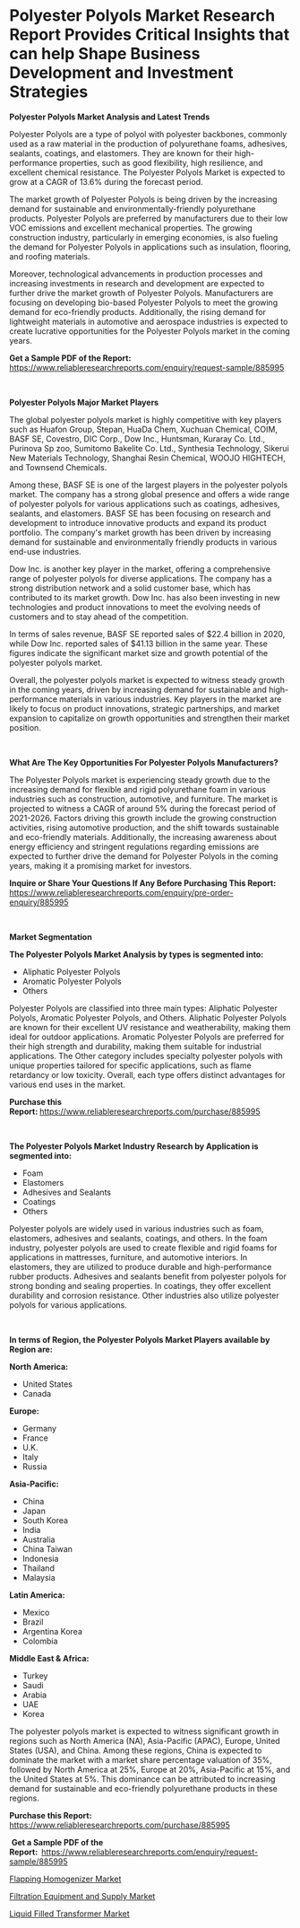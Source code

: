 <p><h1>Polyester Polyols Market Research Report Provides Critical Insights that can help Shape Business Development and Investment Strategies</h1></p><p><strong>Polyester Polyols Market Analysis and Latest Trends</strong></p>
<p><p>Polyester Polyols are a type of polyol with polyester backbones, commonly used as a raw material in the production of polyurethane foams, adhesives, sealants, coatings, and elastomers. They are known for their high-performance properties, such as good flexibility, high resilience, and excellent chemical resistance. The Polyester Polyols Market is expected to grow at a CAGR of 13.6% during the forecast period.</p><p>The market growth of Polyester Polyols is being driven by the increasing demand for sustainable and environmentally-friendly polyurethane products. Polyester Polyols are preferred by manufacturers due to their low VOC emissions and excellent mechanical properties. The growing construction industry, particularly in emerging economies, is also fueling the demand for Polyester Polyols in applications such as insulation, flooring, and roofing materials.</p><p>Moreover, technological advancements in production processes and increasing investments in research and development are expected to further drive the market growth of Polyester Polyols. Manufacturers are focusing on developing bio-based Polyester Polyols to meet the growing demand for eco-friendly products. Additionally, the rising demand for lightweight materials in automotive and aerospace industries is expected to create lucrative opportunities for the Polyester Polyols market in the coming years.</p></p>
<p><strong>Get a Sample PDF of the Report:&nbsp;</strong> <a href="https://www.reliableresearchreports.com/enquiry/request-sample/885995">https://www.reliableresearchreports.com/enquiry/request-sample/885995</a></p>
<p>&nbsp;</p>
<p><strong>Polyester Polyols Major Market Players</strong></p>
<p><p>The global polyester polyols market is highly competitive with key players such as Huafon Group, Stepan, HuaDa Chem, Xuchuan Chemical, COIM, BASF SE, Covestro, DIC Corp., Dow Inc., Huntsman, Kuraray Co. Ltd., Purinova Sp zoo, Sumitomo Bakelite Co. Ltd., Synthesia Technology, Sikerui New Materials Technology, Shanghai Resin Chemical, WOOJO HIGHTECH, and Townsend Chemicals.</p><p>Among these, BASF SE is one of the largest players in the polyester polyols market. The company has a strong global presence and offers a wide range of polyester polyols for various applications such as coatings, adhesives, sealants, and elastomers. BASF SE has been focusing on research and development to introduce innovative products and expand its product portfolio. The company's market growth has been driven by increasing demand for sustainable and environmentally friendly products in various end-use industries.</p><p>Dow Inc. is another key player in the market, offering a comprehensive range of polyester polyols for diverse applications. The company has a strong distribution network and a solid customer base, which has contributed to its market growth. Dow Inc. has also been investing in new technologies and product innovations to meet the evolving needs of customers and to stay ahead of the competition.</p><p>In terms of sales revenue, BASF SE reported sales of $22.4 billion in 2020, while Dow Inc. reported sales of $41.13 billion in the same year. These figures indicate the significant market size and growth potential of the polyester polyols market.</p><p>Overall, the polyester polyols market is expected to witness steady growth in the coming years, driven by increasing demand for sustainable and high-performance materials in various industries. Key players in the market are likely to focus on product innovations, strategic partnerships, and market expansion to capitalize on growth opportunities and strengthen their market position.</p></p>
<p>&nbsp;</p>
<p><strong>What Are The Key Opportunities For Polyester Polyols Manufacturers?</strong></p>
<p><p>The Polyester Polyols market is experiencing steady growth due to the increasing demand for flexible and rigid polyurethane foam in various industries such as construction, automotive, and furniture. The market is projected to witness a CAGR of around 5% during the forecast period of 2021-2026. Factors driving this growth include the growing construction activities, rising automotive production, and the shift towards sustainable and eco-friendly materials. Additionally, the increasing awareness about energy efficiency and stringent regulations regarding emissions are expected to further drive the demand for Polyester Polyols in the coming years, making it a promising market for investors.</p></p>
<p><strong>Inquire or Share Your Questions If Any Before Purchasing This Report:</strong> <a href="https://www.reliableresearchreports.com/enquiry/pre-order-enquiry/885995">https://www.reliableresearchreports.com/enquiry/pre-order-enquiry/885995</a></p>
<p>&nbsp;</p>
<p><strong>Market Segmentation</strong></p>
<p><strong>The Polyester Polyols Market Analysis by types is segmented into:</strong></p>
<p><ul><li>Aliphatic Polyester Polyols</li><li>Aromatic Polyester Polyols</li><li>Others</li></ul></p>
<p><p>Polyester Polyols are classified into three main types: Aliphatic Polyester Polyols, Aromatic Polyester Polyols, and Others. Aliphatic Polyester Polyols are known for their excellent UV resistance and weatherability, making them ideal for outdoor applications. Aromatic Polyester Polyols are preferred for their high strength and durability, making them suitable for industrial applications. The Other category includes specialty polyester polyols with unique properties tailored for specific applications, such as flame retardancy or low toxicity. Overall, each type offers distinct advantages for various end uses in the market.</p></p>
<p><strong>Purchase this Report:&nbsp;</strong><a href="https://www.reliableresearchreports.com/purchase/885995">https://www.reliableresearchreports.com/purchase/885995</a></p>
<p>&nbsp;</p>
<p><strong>The Polyester Polyols Market Industry Research by Application is segmented into:</strong></p>
<p><ul><li>Foam</li><li>Elastomers</li><li>Adhesives and Sealants</li><li>Coatings</li><li>Others</li></ul></p>
<p><p>Polyester polyols are widely used in various industries such as foam, elastomers, adhesives and sealants, coatings, and others. In the foam industry, polyester polyols are used to create flexible and rigid foams for applications in mattresses, furniture, and automotive interiors. In elastomers, they are utilized to produce durable and high-performance rubber products. Adhesives and sealants benefit from polyester polyols for strong bonding and sealing properties. In coatings, they offer excellent durability and corrosion resistance. Other industries also utilize polyester polyols for various applications.</p></p>
<p>&nbsp;</p>
<p><strong>In terms of Region, the Polyester Polyols Market Players available by Region are:</strong></p>
<p>
    <p> <strong> North America: </strong>
        <ul>
            <li>United States</li>
            <li>Canada</li>
        </ul>
        </p> 
    <p> <strong> Europe: </strong>
        <ul>
            <li>Germany</li>
            <li>France</li>
            <li>U.K.</li>
            <li>Italy</li>
            <li>Russia</li>
        </ul>
        </p> 
    <p> <strong> Asia-Pacific: </strong>
        <ul>
            <li>China</li>
            <li>Japan</li>
            <li>South Korea</li>
            <li>India</li>
            <li>Australia</li>
            <li>China Taiwan</li>
            <li>Indonesia</li>
            <li>Thailand</li>
            <li>Malaysia</li>
        </ul>
        </p> 
    <p> <strong> Latin America: </strong>
        <ul>
            <li>Mexico</li>
            <li>Brazil</li>
            <li>Argentina Korea</li>
            <li>Colombia</li>
        </ul>
        </p> 
    <p> <strong> Middle East & Africa: </strong>
        <ul>
            <li>Turkey</li>
            <li>Saudi</li>
            <li>Arabia</li>
            <li>UAE</li>
            <li>Korea</li>
        </ul>
    </p>
    </p>
<p><p>The polyester polyols market is expected to witness significant growth in regions such as North America (NA), Asia-Pacific (APAC), Europe, United States (USA), and China. Among these regions, China is expected to dominate the market with a market share percentage valuation of 35%, followed by North America at 25%, Europe at 20%, Asia-Pacific at 15%, and the United States at 5%. This dominance can be attributed to increasing demand for sustainable and eco-friendly polyurethane products in these regions.</p></p>
<p><strong>Purchase this Report: </strong><a href="https://www.reliableresearchreports.com/purchase/885995">https://www.reliableresearchreports.com/purchase/885995</a></p>
<p>&nbsp;<strong>Get a Sample PDF of the Report:&nbsp;&nbsp;</strong><a href="https://www.reliableresearchreports.com/enquiry/request-sample/885995">https://www.reliableresearchreports.com/enquiry/request-sample/885995</a></p>
<p><strong></strong></p>
<p><p><a href="https://view.publitas.com/reportprime-1/flapping-homogenizer-market-offers-provide-insightful-data-for-the-time-period-from-2023-to-2030-and-also-provide-analysis-based-on-application-type-and-region/">Flapping Homogenizer Market</a></p><p><a href="https://view.publitas.com/reportprime-1/filtration-equipment-and-supply-market-size-and-examines-its-market-scope-with-a-primary-focus-on-growth-opportunities-and-forecasted-trends-spanning-from-2023-to-2030/">Filtration Equipment and Supply Market</a></p><p><a href="https://view.publitas.com/reportprime-1/liquid-filled-transformer-market-research-report-unlocks-analysis-on-the-market-financial-status-market-size-and-market-revenue-upto-2030/">Liquid Filled Transformer Market</a></p></p>